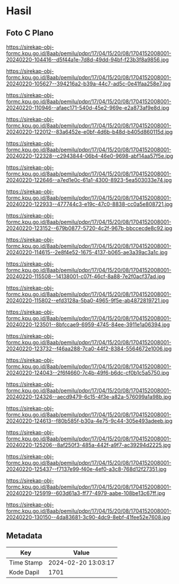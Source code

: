 # Hasil

## Foto C Plano

https://sirekap-obj-formc.kpu.go.id/8aab/pemilu/pdpr/17/04/15/20/08/1704152008001-20240220-104416--d5f44a1e-7d8d-49dd-94bf-f23b3f8a9856.jpg

https://sirekap-obj-formc.kpu.go.id/8aab/pemilu/pdpr/17/04/15/20/08/1704152008001-20240220-105627--394216a2-b39a-44c7-ad5c-0e41faa258e7.jpg

https://sirekap-obj-formc.kpu.go.id/8aab/pemilu/pdpr/17/04/15/20/08/1704152008001-20240220-110946--afaec171-540d-45e2-969e-e2a873af9e8d.jpg

https://sirekap-obj-formc.kpu.go.id/8aab/pemilu/pdpr/17/04/15/20/08/1704152008001-20240220-122012--83a6452e-e0bf-4d6b-b48d-b405d860115d.jpg

https://sirekap-obj-formc.kpu.go.id/8aab/pemilu/pdpr/17/04/15/20/08/1704152008001-20240220-122328--c2943844-06b4-46e0-9698-abf14aa57f5e.jpg

https://sirekap-obj-formc.kpu.go.id/8aab/pemilu/pdpr/17/04/15/20/08/1704152008001-20240220-122646--a7ed1e0c-61a1-4300-8923-5ea503033e74.jpg

https://sirekap-obj-formc.kpu.go.id/8aab/pemilu/pdpr/17/04/15/20/08/1704152008001-20240220-122933--477744c3-e19c-47c0-8838-cc0a5e808721.jpg

https://sirekap-obj-formc.kpu.go.id/8aab/pemilu/pdpr/17/04/15/20/08/1704152008001-20240220-123152--679b0877-5720-4c2f-967b-bbccecde8c92.jpg

https://sirekap-obj-formc.kpu.go.id/8aab/pemilu/pdpr/17/04/15/20/08/1704152008001-20240220-114615--2e8f4e52-1675-4137-b065-ae3a39ac3a1c.jpg

https://sirekap-obj-formc.kpu.go.id/8aab/pemilu/pdpr/17/04/15/20/08/1704152008001-20240220-115508--14138001-c07f-46cf-8a88-7e2f0acf37ad.jpg

https://sirekap-obj-formc.kpu.go.id/8aab/pemilu/pdpr/17/04/15/20/08/1704152008001-20240220-115802--efd3128a-5ba0-4965-9f5e-ab4872819721.jpg

https://sirekap-obj-formc.kpu.go.id/8aab/pemilu/pdpr/17/04/15/20/08/1704152008001-20240220-123501--8bfccae9-6959-4745-84ee-3911e1a06394.jpg

https://sirekap-obj-formc.kpu.go.id/8aab/pemilu/pdpr/17/04/15/20/08/1704152008001-20240220-123732--f46aa288-7ca0-44f2-8384-5564672e1006.jpg

https://sirekap-obj-formc.kpu.go.id/8aab/pemilu/pdpr/17/04/15/20/08/1704152008001-20240220-124043--2f6f4660-7c4b-49f6-b6dc-cf0b1c5a5750.jpg

https://sirekap-obj-formc.kpu.go.id/8aab/pemilu/pdpr/17/04/15/20/08/1704152008001-20240220-124326--aecd9479-6c15-4f3e-a82a-576099a1a98b.jpg

https://sirekap-obj-formc.kpu.go.id/8aab/pemilu/pdpr/17/04/15/20/08/1704152008001-20240220-124613--f80b585f-b30a-4e75-9c44-305e493adeeb.jpg

https://sirekap-obj-formc.kpu.go.id/8aab/pemilu/pdpr/17/04/15/20/08/1704152008001-20240220-125206--8af250f3-485a-442f-a9f7-ac39294d2225.jpg

https://sirekap-obj-formc.kpu.go.id/8aab/pemilu/pdpr/17/04/15/20/08/1704152008001-20240220-125437--f7137e99-f40e-4ef0-a3c8-768d12f27351.jpg

https://sirekap-obj-formc.kpu.go.id/8aab/pemilu/pdpr/17/04/15/20/08/1704152008001-20240220-125919--603d61a3-ff77-4979-aabe-108be13c67ff.jpg

https://sirekap-obj-formc.kpu.go.id/8aab/pemilu/pdpr/17/04/15/20/08/1704152008001-20240220-130150--4da83681-3c90-4dc9-8ebf-41fee52e7608.jpg


## Metadata

| Key        | Value               |
| ---------- | ------------------- |
| Time Stamp | 2024-02-20 13:03:17 |
| Kode Dapil | 1701                |



